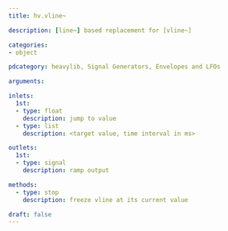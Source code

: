 ```yaml
---
title: hv.vline~

description: [line~] based replacement for [vline~]

categories:
- object

pdcategory: heavylib, Signal Generators, Envelopes and LFOs

arguments:

inlets:
  1st:
  - type: float
    description: jump to value
  - type: list
    description: <target value, time interval in ms>

outlets:
  1st:
  - type: signal
    description: ramp output

methods:
  - type: stop
    description: freeze vline at its current value

draft: false
---
```


